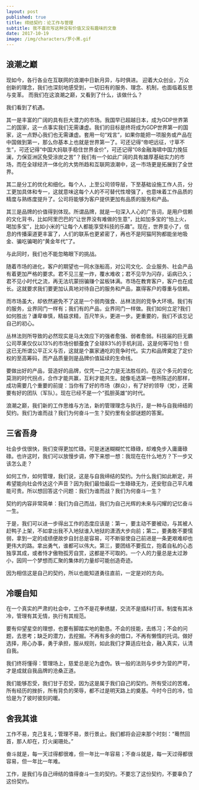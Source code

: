 ```yaml
---
layout: post
published: true
title: 缔结契约：论工作与管理
subtitle: 我不喜欢写这种没有价值又没有趣味的文章
date: 2017-10-19
image: /img/characters/罗小黑.gif
---
```


## 浪潮之巅

现如今，各行各业在互联网的浪潮中日新月异，与时俱进。
迎着大众创业，万众创新的理念，我们也深刻地感受到，一切旧有的服务、理念、机制，也面临着反思与变革。
而我们在这浪潮之巅，又看到了什么，该做什么？

我们看到了机遇。

其一是丰富的广阔的具有巨大潜力的市场。我国早已超越日本，成为GDP世界第二的国家，这一点事实我们无需谦虚。我们的目标是终将成为GDP世界第一的国家，这一点野心我们也无需谦虚。套用一句“戏言”，如果你能把一项服务或产品在中国做到第一，那么你基本上也就是世界第一了。可还记得“帝吧远征，寸草不生”，可还记得“中国大妈联手稳住世界金价”，可还记得“08金融海啸中国力挽狂澜，力保亚洲区免受涂炭之苦”？我们有一个如此广阔的具有雄厚基础实力的市场，而在全球经济一体化的大势所趋和互联网浪潮中，这一市场更是拓展到了全世界。

其二是分工的优化和细化。每个人，上至公司领导层，下至基础设施工作人员，分工更加具体和专一，这就意味这每个人的不可替代性增强了，也意味着工作品质的精度与熟练度提升了。公司将能够为客户提供更加有品质的服务和产品。


其三是品牌的价值得到体现。所谓品牌，就是一句深入人心的广告词，是用户信赖的文化背书，比如阿里巴巴的“让世界没有难做的生意”，比如加多宝的“怕上火，喝加多宝”，比如小米的“让每个人都能享受科技的乐趣”。现在，世界变小了，信息的传播渠道更丰富了，人们的联系也更紧密了，再也不是阿猫阿狗都能坐地吸金、骗吃骗喝的“黄金年代”了。

与此同时，我们也不能忽略眼下的挑战。

随着市场的进化，客户的期望也一同水涨船高，对公司文化、企业服务、社会产品有着更加严格的要求。君不见三星一炸，覆水难收；君不见华为闪存，诟病已久；君不见小时代之流，再无法坑蒙拐骗赚个盆板钵满。市场在教育客户，客户也在成长。这就要求我们要更加认真地对待自己的服务和产品，赢得客户的尊重与信赖。

而市场虽大，却依然避免不了这是一个弱肉强食、丛林法则的竞争大环境。我们有的服务，业界同门一样有；我们有的产品，业界同门一样做。我们如何立足?我们如何胜出？谦卑审慎，精益求精，百尺竿头，更进一步。更重要的，我们不该忘记自己的初心。

丛林法则所导致的必然现实是马太效应下的强者愈强、弱者愈弱。科技届的巨无霸公司苹果仅仅以13%的市场份额蚕食了全球83%的手机利润，这是何等可怕！但这已无所谓公平正义与否，这就是个赢家通吃的竞争时代。实力和品牌奠定了定价权的至高筹码，而产品质量则是品牌价值延续的生命线。

要做出好的产品，营造好的品牌，仅凭一己之力是无法胜任的。在这个多元的变化莫测的时代拐点，合作才能共赢，互利才能共生。就像毛选第一卷所陈述的那样，成功需要几个重要的前提：当你有了好的市场（群众），有了好的领导（党），还需要有好的团队（军队）。现在已经不是一个“孤胆英雄”的时代。

浪潮之巅，我们新的工作思维与方法，新的管理理念与执行，是一种与自我缔结的契约。我们为谁而战？我们为何奋斗一生？契约里有全部谜题的答案。


## 三省吾身


社会步伐很快，我们变得更加忙碌。可是迷迷糊糊忙忙碌碌，却难免步入庸庸碌碌。也许这时，我们可以放慢步调，停下来想一想：我现在在什么地方？下一步又该怎么走？

如何工作，如何管理，我们说，这是与自我缔结的契约。为什么我们如此断定，并希望能向社会传达这个声音？因为我们最怕最后一生碌碌无为，还安慰自己平凡难能可贵。所以想回答这个问题：我们为谁而战？我们为何奋斗一生？

契约的内容非常简单：我们为自己而战，我们为自己光辉的未来与闪耀的记忆奋斗一生。

于是，我们可以进一步得出工作的态度应该是：第一，要主动不要被动，与其被人赶鸭子上架，不如拿出我不入地狱谁入地狱的潇洒大步向前；第二，要勇敢不要懦弱，拿到一定的成绩便故步自封总是容易，可不断驱使自己前进是一条更艰难却也更伟大的路。拿出勇气，谁都可以伟大。第三，要团结不要孤立，抱着自私的心态独享其成，或者恃才傲物孤芳自赏，这都是不可取的。一个人的力量总是太过渺小，因同一个梦想而汇聚的集体的力量却可能创造奇迹。

因为相信这是自己的契约，所以也能知道勇往直前，一定是对的方向。

## 冷暖自知

在一个真实的严肃的社会中，工作不是花拳绣腿，交流不是插科打诨。制度有其冰冷，管理有其无情，执行有其规范。

要有仰望星空的理想，也要有脚踏实地的勤恳。不会的技能，去练习；不会的问题，去思考；缺乏的潜力，去挖掘。不再有多余的借口，不再有懒惰的托词。做好选择，用心办事，勇于承担，服从规则，如此我们才算适应社会，融入真实，认清自我。

我们终将懂得：管理场上，慈爱总是沦为虚伪。铁一般的法则与步步为营的严苛，才是成就自我品牌的沧桑正道。

我们能够忍受，我们甘于忍受，因为这是属于我们自己的契约。所有受过的苦难，所有经历的挫折，所有背负的荣辱，都不过是明天路上的奠基。今时今日的冷，恰恰是为了彼时彼刻的暖。


## 舍我其谁

工作不易，克己复礼；管理不易，景行景止。我们都将会迎来那个时刻：“蓦然回首，那人却在，灯火阑珊处。”

奋斗就是，每一天过得都很难，但一年比一年容易；不奋斗就是，每一天过得都很容易，但一年比一年难。

工作，是我们与自己缔结的值得奋斗一生的契约。不要忘了这份契约，不要辜负了这份契约。











<!-- UY BEGIN -->
<div id="uyan_frame"></div>
<script type="text/javascript" src="http://v2.uyan.cc/code/uyan.js"></script>
<!-- UY END -->

